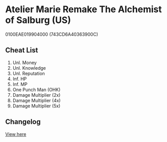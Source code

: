 # Atelier Marie Remake The Alchemist of Salburg (US)
0100EAE019904000 (743CD6A40363900C)

## Cheat List
1. Unl. Money
1. Unl. Knowledge
1. Unl. Reputation
1. Inf. HP
1. Inf. MP
1. One Punch Man (OHK)
1. Damage Multiplier (2x)
1. Damage Multiplier (4x)
1. Damage Multiplier (5x)

## Changelog
[View here](./CHANGELOG.md)